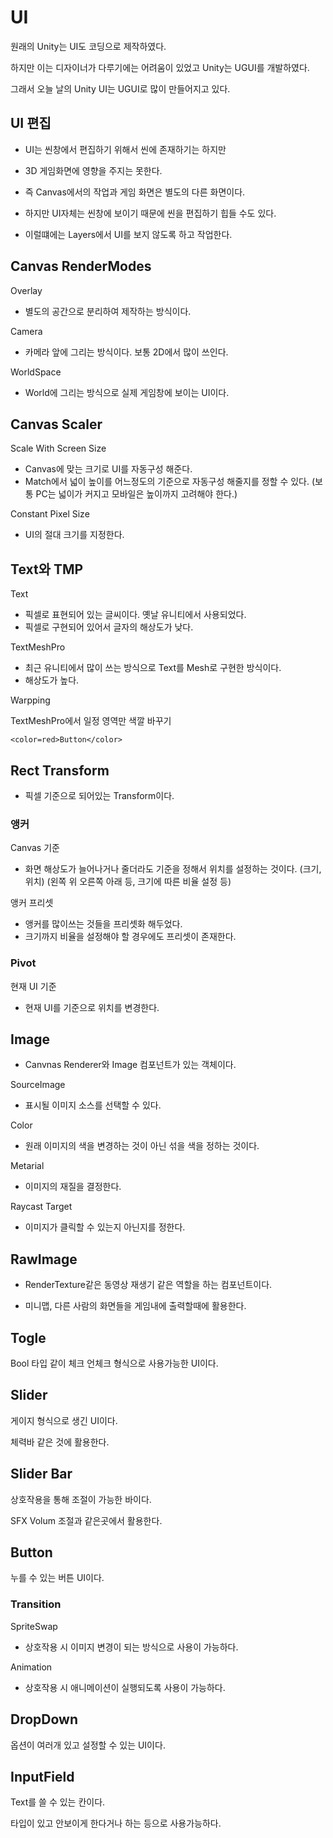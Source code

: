 <h1 id="ui">UI</h1>
<p>원래의 Unity는 UI도 코딩으로 제작하였다.</p>
<p>하지만 이는 디자이너가 다루기에는 어려움이 있었고 Unity는 UGUI를 개발하였다.</p>
<p>그래서 오늘 날의 Unity UI는 UGUI로 많이 만들어지고 있다.</p>
<h2 id="ui-편집">UI 편집</h2>
<ul>
<li><p>UI는 씬창에서 편집하기 위해서 씬에 존재하기는 하지만</p>
</li>
<li><p>3D 게임화면에 영향을 주지는 못한다.</p>
</li>
<li><p>즉 Canvas에서의 작업과 게임 화면은 별도의 다른 화면이다.</p>
</li>
<li><p>하지만 UI자체는 씬창에 보이기 때문에 씬을 편집하기 힙들 수도 있다.</p>
</li>
<li><p>이럴떄에는 Layers에서 UI를 보지 않도록 하고 작업한다.</p>
</li>
</ul>
<h2 id="canvas-rendermodes">Canvas RenderModes</h2>
<p>Overlay</p>
<ul>
<li>별도의 공간으로 분리하여 제작하는 방식이다.</li>
</ul>
<p>Camera</p>
<ul>
<li>카메라 앞에 그리는 방식이다. 보통 2D에서 많이 쓰인다.</li>
</ul>
<p>WorldSpace</p>
<ul>
<li>World에 그리는 방식으로 실제 게임창에 보이는 UI이다.</li>
</ul>
<h2 id="canvas-scaler">Canvas Scaler</h2>
<p>Scale With Screen Size</p>
<ul>
<li>Canvas에 맞는 크기로 UI를 자동구성 해준다.</li>
<li>Match에서 넓이 높이를 어느정도의 기준으로 자동구성 해줄지를 정할 수 있다.
(보통 PC는 넓이가 커지고 모바일은 높이까지 고려해야 한다.)</li>
</ul>
<p>Constant Pixel Size</p>
<ul>
<li>UI의 절대 크기를 지정한다.</li>
</ul>
<h2 id="text와-tmp">Text와 TMP</h2>
<p>Text</p>
<ul>
<li>픽셀로 표현되어 있는 글씨이다. 옛날 유니티에서 사용되었다.</li>
<li>픽셀로 구현되어 있어서 글자의 해상도가 낮다.</li>
</ul>
<p>TextMeshPro</p>
<ul>
<li>최근 유니티에서 많이 쓰는 방식으로 Text를 Mesh로 구현한 방식이다.</li>
<li>해상도가 높다.</li>
</ul>
<p>Warpping</p>
<p>TextMeshPro에서 일정 영역만 색깔 바꾸기</p>
<pre><code>&lt;color=red&gt;Button&lt;/color&gt;</code></pre><h2 id="rect-transform">Rect Transform</h2>
<ul>
<li>픽셀 기준으로 되어있는 Transform이다.</li>
</ul>
<h3 id="앵커">앵커</h3>
<p>Canvas 기준</p>
<ul>
<li>화면 해상도가 늘어나거나 줄더라도 기준을 정해서 위치를 설정하는 것이다. (크기, 위치)
(왼쪽 위 오른쪽 아래 등, 크기에 따른 비율 설정 등)</li>
</ul>
<p>앵커 프리셋</p>
<ul>
<li>앵커를 많이쓰는 것들을 프리셋화 해두었다.</li>
<li>크기까지 비율을 설정해야 할 경우에도 프리셋이 존재한다.</li>
</ul>
<h3 id="pivot">Pivot</h3>
<p>현재 UI 기준</p>
<ul>
<li>현재 UI를 기준으로 위치를 변경한다.</li>
</ul>
<h2 id="image">Image</h2>
<ul>
<li>Canvnas Renderer와 Image 컴포넌트가 있는 객체이다.</li>
</ul>
<p>SourceImage</p>
<ul>
<li>표시될 이미지 소스를 선택할 수 있다.</li>
</ul>
<p>Color</p>
<ul>
<li>원래 이미지의 색을 변경하는 것이 아닌 섞을 색을 정하는 것이다.</li>
</ul>
<p>Metarial</p>
<ul>
<li>이미지의 재질을 결정한다.</li>
</ul>
<p>Raycast Target</p>
<ul>
<li>이미지가 클릭할 수 있는지 아닌지를 정한다.</li>
</ul>
<h2 id="rawimage">RawImage</h2>
<ul>
<li><p>RenderTexture같은 동영상 재생기 같은 역할을 하는 컴포넌트이다.</p>
</li>
<li><p>미니맵, 다른 사람의 화면들을 게임내에 출력할때에 활용한다.</p>
</li>
</ul>
<h2 id="togle">Togle</h2>
<p>Bool 타입 같이 체크 언체크 형식으로 사용가능한 UI이다.</p>
<h2 id="slider">Slider</h2>
<p>게이지 형식으로 생긴 UI이다.</p>
<p>체력바 같은 것에 활용한다.</p>
<h2 id="slider-bar">Slider Bar</h2>
<p>상호작용을 통해 조절이 가능한 바이다.</p>
<p>SFX Volum 조절과 같은곳에서 활용한다.</p>
<h2 id="button">Button</h2>
<p>누를 수 있는 버튼 UI이다.</p>
<h3 id="transition">Transition</h3>
<p>SpriteSwap</p>
<ul>
<li>상호작용 시 이미지 변경이 되는 방식으로 사용이 가능하다.</li>
</ul>
<p>Animation</p>
<ul>
<li>상호작용 시 애니메이션이 실행되도록 사용이 가능하다.</li>
</ul>
<h2 id="dropdown">DropDown</h2>
<p>옵션이 여러개 있고 설정할 수 있는 UI이다.</p>
<h2 id="inputfield">InputField</h2>
<p>Text를 쓸 수 있는 칸이다.</p>
<p>타입이 있고 안보이게 한다거나 하는 등으로 사용가능하다.</p>